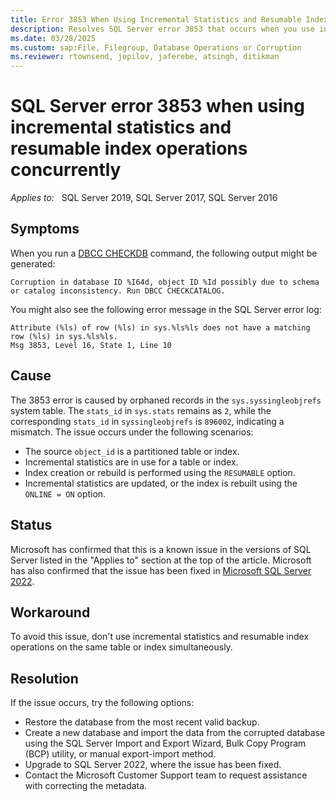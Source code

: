 ```yaml
---
title: Error 3853 When Using Incremental Statistics and Resumable Index Operations
description: Resolves SQL Server error 3853 that occurs when you use incremental statistics and resumable index operations concurrently.
ms.date: 03/28/2025
ms.custom: sap:File, Filegroup, Database Operations or Corruption
ms.reviewer: rtownsend, jopilov, jaferebe, atsingh, ditikman
---
```


# SQL Server error 3853 when using incremental statistics and resumable index operations concurrently

_Applies to:_ &nbsp; SQL Server 2019, SQL Server 2017, SQL Server 2016

## Symptoms
 
When you run a [DBCC CHECKDB](/sql/t-sql/database-console-commands/dbcc-checkdb-transact-sql) command, the following output might be generated:

```output
Corruption in database ID %I64d, object ID %Id possibly due to schema or catalog inconsistency. Run DBCC CHECKCATALOG.
```

You might also see the following error message in the SQL Server error log:

```output
Attribute (%ls) of row (%ls) in sys.%ls%ls does not have a matching row (%ls) in sys.%ls%ls.
Msg 3853, Level 16, State 1, Line 10
```

## Cause

The 3853 error is caused by orphaned records in the `sys.syssingleobjrefs` system table. The `stats_id` in `sys.stats` remains as `2`, while the corresponding `stats_id` in `syssingleobjrefs` is `896002`, indicating a mismatch. The issue occurs under the following scenarios:

- The source `object_id` is a partitioned table or index.
- Incremental statistics are in use for a table or index.
- Index creation or rebuild is performed using the `RESUMABLE` option.
- Incremental statistics are updated, or the index is rebuilt using the `ONLINE = ON` option.

## Status

Microsoft has confirmed that this is a known issue in the versions of SQL Server listed in the "Applies to" section at the top of the article. Microsoft has also confirmed that the issue has been fixed in [Microsoft SQL Server 2022](https://www.microsoft.com/sql-server/sql-server-downloads).

## Workaround

To avoid this issue, don't use incremental statistics and resumable index operations on the same table or index simultaneously.

## Resolution

If the issue occurs, try the following options:

- Restore the database from the most recent valid backup.
- Create a new database and import the data from the corrupted database using the SQL Server Import and Export Wizard, Bulk Copy Program (BCP) utility, or manual export-import method.
- Upgrade to SQL Server 2022, where the issue has been fixed.
- Contact the Microsoft Customer Support team to request assistance with correcting the metadata.

